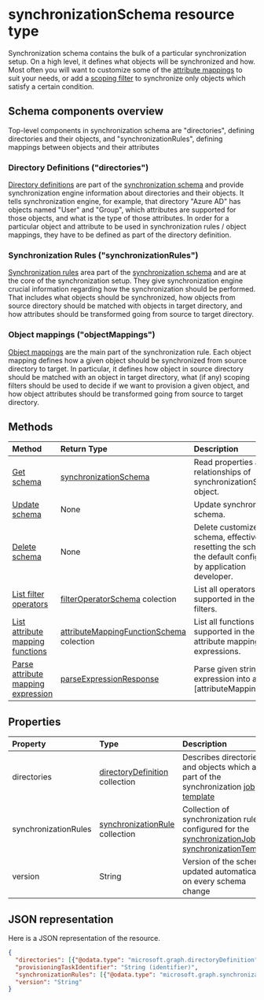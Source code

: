 # synchronizationSchema resource type

Synchronization schema contains the bulk of a particular synchronization setup. On a high level, it defines what objects will be synchronized and how. Most often you will want to customize some of the  [attribute mappings](synchronization_attributemapping.md) to suit your needs, or add a [scoping filter](synchronization_filter.md) to synchronize only objects which satisfy a certain condition.

## Schema components overview

Top-level components in synchronization schema are "directories", defining directories and their objects, and "synchronizationRules", defining mappings between objects and their attributes

### Directory Definitions ("directories")

[Directory definitions](synchronization_directoryDefinition.md) are part of the [synchronization schema](synchronization_synchronizationschema.md) and provide synchronization engine information about directories and their objects. It tells synchronization engine, for example, that directory "Azure AD" has objects named "User" and "Group", which attributes are supported for those objects, and what is the type of those attributes. In order for a particular object and attribute to be used in synchronization rules / object mappings, they have to be defined as part of the directory definition.

### Synchronization Rules ("synchronizationRules")

[Synchronization rules](synchronization_synchronizationrule.md) area part of the [synchronization schema](synchronization_synchronizationschema.md) and are at the core of the synchronization setup. They give synchronization engine crucial information regarding how the synchronization should be performed. That includes what objects should be synchronized, how objects from source directory should be matched with objects in target directory, and how attributes should be transformed going from source to target directory. 

### Object mappings ("objectMappings")

[Object mappings](synchronization_objectMapping.md) are the main part of the synchronization rule. Each object mapping defines how a given object should be synchronized from source directory to target. In particular, it defines how object in source directory should be matched with an object in target directory, what (if any) scoping filters should be used to decide if we want to provision a given object, and how object attributes should be transformed going from source to target directory.

## Methods

| Method        | Return Type               | Description                  |
|:--------------|:--------------------------|:-----------------------------|
|[Get schema](../api/synchronization_synchronizationschema_get.md)    |[synchronizationSchema](synchronization_synchronizationschema.md)   |Read properties and relationships of synchronizationSchema object.|
|[Update schema](../api/synchronization_synchronizationschema_put.md)    |None   |Update synchronization schema. |
|[Delete schema](../api/synchronization_synchronizationschema_delete.md)    |None   |Delete customized  schema, effectively resetting the schema to the default configured by application developer. |
|[List filter operators](../api/synchronization_synchronizationschema_filteroperators.md)    |[filterOperatorSchema](../resources/synchronization_filteroperatorschema.md) colection   |List all operators supported in the scoping filters. |
|[List attribute mapping functions](../api/synchronization_synchronizationschema_functions.md)    |[attributeMappingFunctionSchema](../resources/synchronization_attributemappingfunctionschema.md) colection   |List all functions supported in the attribute mapping expressions. |
|[Parse attribute mapping expression](../api/synchronizationschema_parseexpression.md)|[parseExpressionResponse](parseexpressionresponse.md)|Parse given string expression into an [attributeMappingSource|(../resources/synchronization_attributemappingsource.md) object.|


## Properties

| Property      | Type      | Description    |
|:--------------|:----------|:---------------|
|directories            |[directoryDefinition](synchronization_directorydefinition.md) collection   |Describes directories and objects which are part of the synchronization [job](synchronization_synchronizationjob.md) or [template](synchronization_template.md) |
|synchronizationRules   |[synchronizationRule](synchronization_synchronizationrule.md) collection   |Collection of synchronization rules configured for the [synchronizationJob](synchronization_synchronizationjob.md) or [synchronizationTemplate](synchronization_template.md) |
|version                |String                             |Version of the schema, updated automatically on every schema change|


## JSON representation

Here is a JSON representation of the resource.

<!-- {
  "blockType": "resource",
  "optionalProperties": [

  ],
  "@odata.type": "microsoft.graph.synchronizationSchema"
}-->

```json
{
  "directories": [{"@odata.type": "microsoft.graph.directoryDefinition"}],
  "provisioningTaskIdentifier": "String (identifier)",
  "synchronizationRules": [{"@odata.type": "microsoft.graph.synchronizationRule"}],
  "version": "String"
}
```

<!-- uuid: 8fcb5dbc-d5aa-4681-8e31-b001d5168d79
2015-10-25 14:57:30 UTC -->
<!-- {
  "type": "#page.annotation",
  "description": "synchronizationSchema resource",
  "keywords": "",
  "section": "documentation",
  "tocPath": ""
}-->